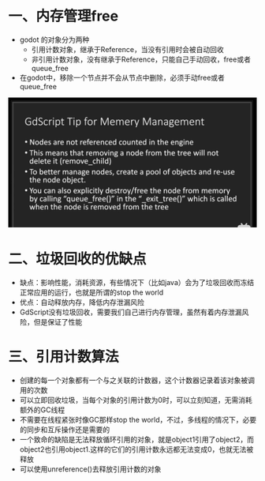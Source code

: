 # 一、内存管理free
- godot 的对象分为两种
  - 引用计数对象，继承于Reference，当没有引用时会被自动回收
  - 非引用计数对象，没有继承于Reference，只能自己手动回收，free或者queue_free
- 在godot中，移除一个节点并不会从节点中删除，必须手动free或者queue_free

![image](https://github.com/dameion-wang/Godot-learningBlog/blob/main/IMG/gc.jpg)

# 二、垃圾回收的优缺点
- 缺点：影响性能，消耗资源，有些情况下（比如java）会为了垃圾回收而冻结正常应用的运行，也就是所谓的stop the world
- 优点：自动释放内存，降低内存泄漏风险
- GdScript没有垃圾回收，需要我们自己进行内存管理，虽然有着内存泄漏风险，但是保证了性能

# 三、引用计数算法
- 创建的每一个对象都有一个与之关联的计数器，这个计数器记录着该对象被调用的次数
- 可以立即回收垃圾，当每个对象的引用计数为0时，可以立刻知道，无需消耗额外的GC线程
- 不需要在线程紧张时像GC那样stop the world，不过，多线程的情况下，必要的同步和互斥操作还是需要的
- 一个致命的缺陷是无法释放循环引用的对象，就是object1引用了object2，而object2也引用object1.这样的它们的引用计数永远都无法变成0，也就无法被释放
- 可以使用unreference()去释放引用计数的对象
